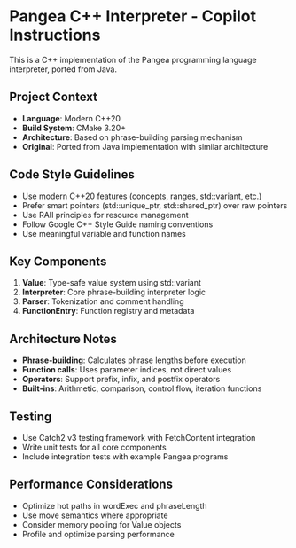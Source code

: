 <!-- Use this file to provide workspace-specific custom instructions to Copilot. For more details, visit https://code.visualstudio.com/docs/copilot/copilot-customization#_use-a-githubcopilotinstructionsmd-file -->

# Pangea C++ Interpreter - Copilot Instructions

This is a C++ implementation of the Pangea programming language interpreter, ported from Java.

## Project Context

- **Language**: Modern C++20
- **Build System**: CMake 3.20+
- **Architecture**: Based on phrase-building parsing mechanism
- **Original**: Ported from Java implementation with similar architecture

## Code Style Guidelines

- Use modern C++20 features (concepts, ranges, std::variant, etc.)
- Prefer smart pointers (std::unique_ptr, std::shared_ptr) over raw pointers
- Use RAII principles for resource management
- Follow Google C++ Style Guide naming conventions
- Use meaningful variable and function names

## Key Components

1. **Value**: Type-safe value system using std::variant
2. **Interpreter**: Core phrase-building interpreter logic
3. **Parser**: Tokenization and comment handling
4. **FunctionEntry**: Function registry and metadata

## Architecture Notes

- **Phrase-building**: Calculates phrase lengths before execution
- **Function calls**: Uses parameter indices, not direct values
- **Operators**: Support prefix, infix, and postfix operators
- **Built-ins**: Arithmetic, comparison, control flow, iteration functions

## Testing

- Use Catch2 v3 testing framework with FetchContent integration
- Write unit tests for all core components
- Include integration tests with example Pangea programs

## Performance Considerations

- Optimize hot paths in wordExec and phraseLength
- Use move semantics where appropriate
- Consider memory pooling for Value objects
- Profile and optimize parsing performance
